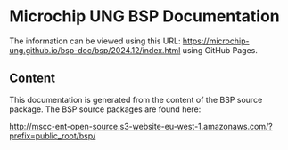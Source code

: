 # Microchip UNG BSP Documentation

The information can be viewed using this URL:
https://microchip-ung.github.io/bsp-doc/bsp/2024.12/index.html using GitHub Pages.

## Content

This documentation is generated from the content of the BSP source package.
The BSP source packages are found here:

http://mscc-ent-open-source.s3-website-eu-west-1.amazonaws.com/?prefix=public_root/bsp/

